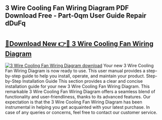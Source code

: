 ## 3 Wire Cooling Fan Wiring Diagram PDF Download Free - Part-0qm User Guide Repair dDuFq

# <h2><a href="http://dfls57.blite.top/?on=3+Wire+Cooling+Fan+Wiring+Diagram">🔗Download New 👉🔴 3 Wire Cooling Fan Wiring Diagram</a></h2>

[![3 Wire Cooling Fan Wiring Diagram download](https://i.imgur.com/lujVjoI.png)](http://dfls57.blite.top/?on=3+Wire+Cooling+Fan+Wiring+Diagram)
Your new 3 Wire Cooling Fan Wiring Diagram is now ready to use. This user manual provides a step-by-step guide to help you install, operate, and maintain your product. Step-by-Step Installation Guide This section provides a clear and concise installation guide for your new 3 Wire Cooling Fan Wiring Diagram. This remarkable 3 Wire Cooling Fan Wiring Diagram offers a seamless blend of functionality and user-friendliness, thanks to its advanced features. Our expectation is that the 3 Wire Cooling Fan Wiring Diagram has been instrumental in helping you get acquainted with your latest purchase. In case of any queries or concerns, feel free to contact our customer service.
